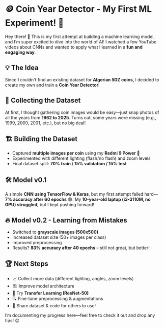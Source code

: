 # 🪙 Coin Year Detector - My First ML Experiment! 🎉  

Hey there! 👋 This is my first attempt at building a machine learning model, and I’m super excited to dive into the world of AI! I watched a few YouTube videos about CNNs and wanted to apply what I learned in a **fun and engaging way**.

## 💡 The Idea  
Since I couldn't find an existing dataset for **Algerian 5DZ coins**, I decided to create my own and train a **Coin Year Detector**!

## 📸 Collecting the Dataset  
At first, I thought gathering coin images would be easy—just snap photos of all the years from **1962 to 2025**. Turns out, some years were missing (e.g., 1999, 2000, 2001, etc.), but no big deal!

## 🏗️ Building the Dataset  
- Captured **multiple images per coin** using my **Redmi 9 Power** 📱  
- Experimented with different lighting (flash/no flash) and zoom levels  
- Final dataset split: **70% train / 15% validation / 15% test**  

## 🛠️ Model v0.1  
A simple **CNN using TensorFlow & Keras**, but my first attempt failed hard—**7% accuracy after 60 epochs** 😅. My **10-year-old laptop (i3-3110M, no GPU) struggled**, but I kept pushing forward!

## 🔥 Model v0.2 - Learning from Mistakes  
- Switched to **grayscale images (500x500)**  
- Increased dataset size (50+ images per class)  
- Improved preprocessing  
- Results? **83% accuracy after 40 epochs** – still not great, but better!  

## 🏆 Next Steps  
- 📈 Collect more data (different lighting, angles, zoom levels)  
- 🏗️ Improve model architecture  
- 🔄 Try **Transfer Learning (ResNet-50)**  
- 🔍 Fine-tune preprocessing & augmentations  
- 🚀 Share dataset & code for others to use!  

I’m documenting my progress here—feel free to check it out and drop any tips! 😊

